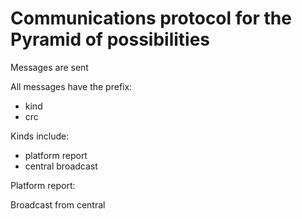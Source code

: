 # Communications protocol for the Pyramid of possibilities


Messages are sent 

All messages have the prefix:

* kind
* crc

Kinds include:
* platform report
* central broadcast


Platform report:

Broadcast from central

